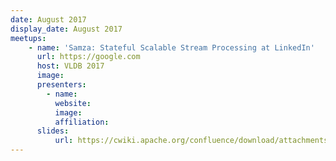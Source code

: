 ```yaml
---
date: August 2017
display_date: August 2017
meetups:
    - name: 'Samza: Stateful Scalable Stream Processing at LinkedIn'
      url: https://google.com
      host: VLDB 2017
      image: 
      presenters:
        - name:
          website: 
          image:
          affiliation:
      slides:
          url: https://cwiki.apache.org/confluence/download/attachments/51812876/VLDB%20Samza%20Paper%202017.pptx?version=1&modificationDate=1505153720000&api=v2
---
```

<!--
   Licensed to the Apache Software Foundation (ASF) under one or more
   contributor license agreements.  See the NOTICE file distributed with
   this work for additional information regarding copyright ownership.
   The ASF licenses this file to You under the Apache License, Version 2.0
   (the "License"); you may not use this file except in compliance with
   the License.  You may obtain a copy of the License at

       http://www.apache.org/licenses/LICENSE-2.0

   Unless required by applicable law or agreed to in writing, software
   distributed under the License is distributed on an "AS IS" BASIS,
   WITHOUT WARRANTIES OR CONDITIONS OF ANY KIND, either express or implied.
   See the License for the specific language governing permissions and
   limitations under the License.
-->